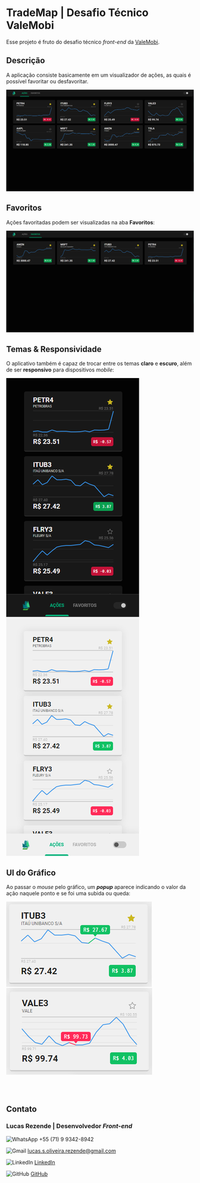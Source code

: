 # TradeMap | Desafio Técnico ValeMobi

Esse projeto é fruto do desafio técnico *front-end* da [ValeMobi](https://www.valemobi.com.br/).

## Descrição

A aplicação consiste basicamente em um visualizador de ações, as quais é possível favoritar ou desfavoritar.

![Tela inicial](.github/stocks-web-black.png)

## Favoritos

Ações favoritadas podem ser visualizadas na aba **Favoritos**:

![Aba Favoritos](.github/favorites-web-black.png)

## Temas & Responsividade

O aplicativo também é capaz de trocar entre os temas **claro** e **escuro**, além de ser **responsivo** para dispositivos *mobile*:

![Tema escuro mobile](.github/stocks-mobile-black.png)
![Tema claro mobile](.github/stocks-mobile-white.png)

## UI do Gráfico

Ao passar o *mouse* pelo gráfico, um ***popup*** aparece indicando o valor da ação naquele ponto e se foi uma subida ou queda:

![Popup de subida](.github/stock-white-up.png)
![Popup de queda](.github/stock-white-down.png)

<br/>
<br/>

## Contato

### **Lucas Rezende | Desenvolvedor *Front-end***

<img alt="WhatsApp" src="https://logodownload.org/wp-content/uploads/2015/04/whatsapp-logo-1.png" height="15px"/> +55 (71) 9 9342-8942

<img alt="Gmail" src="https://logodownload.org/wp-content/uploads/2018/03/gmail-logo-16.png" height="15px"/> lucas.s.oliveira.rezende@gmail.com

<img alt="LinkedIn" src="https://image.flaticon.com/icons/png/512/174/174857.png" height="15px"/> [LinkedIn](https://www.linkedin.com/in/lucas-rezende-b155a01b3/)

<img alt="GitHub" src="https://image.flaticon.com/icons/png/512/25/25231.png" height="15px"/> [GitHub](https://github.com/oLucasRez)